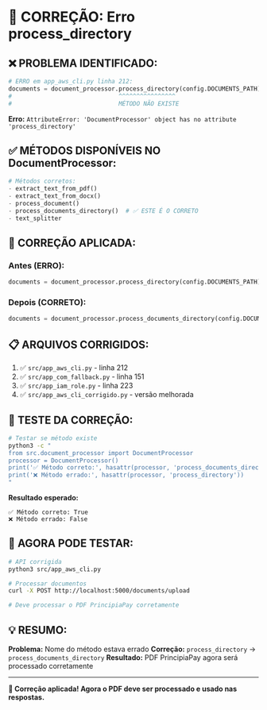 # 🔧 CORREÇÃO: Erro process_directory

## ❌ **PROBLEMA IDENTIFICADO:**

```python
# ERRO em app_aws_cli.py linha 212:
documents = document_processor.process_directory(config.DOCUMENTS_PATH)
#                              ^^^^^^^^^^^^^^^^
#                              MÉTODO NÃO EXISTE
```

**Erro:** `AttributeError: 'DocumentProcessor' object has no attribute 'process_directory'`

## ✅ **MÉTODOS DISPONÍVEIS NO DocumentProcessor:**

```python
# Métodos corretos:
- extract_text_from_pdf()
- extract_text_from_docx() 
- process_document()
- process_documents_directory()  # ✅ ESTE É O CORRETO
- text_splitter
```

## 🔧 **CORREÇÃO APLICADA:**

### **Antes (ERRO):**
```python
documents = document_processor.process_directory(config.DOCUMENTS_PATH)
```

### **Depois (CORRETO):**
```python
documents = document_processor.process_documents_directory(config.DOCUMENTS_PATH)
```

## 📋 **ARQUIVOS CORRIGIDOS:**

1. ✅ `src/app_aws_cli.py` - linha 212
2. ✅ `src/app_com_fallback.py` - linha 151  
3. ✅ `src/app_iam_role.py` - linha 223
4. ✅ `src/app_aws_cli_corrigido.py` - versão melhorada

## 🧪 **TESTE DA CORREÇÃO:**

```bash
# Testar se método existe
python3 -c "
from src.document_processor import DocumentProcessor
processor = DocumentProcessor()
print('✅ Método correto:', hasattr(processor, 'process_documents_directory'))
print('❌ Método errado:', hasattr(processor, 'process_directory'))
"
```

**Resultado esperado:**
```
✅ Método correto: True
❌ Método errado: False
```

## 🚀 **AGORA PODE TESTAR:**

```bash
# API corrigida
python3 src/app_aws_cli.py

# Processar documentos
curl -X POST http://localhost:5000/documents/upload

# Deve processar o PDF PrincipiaPay corretamente
```

## 💡 **RESUMO:**

**Problema:** Nome do método estava errado
**Correção:** `process_directory` → `process_documents_directory`
**Resultado:** PDF PrincipiaPay agora será processado corretamente

---

**🎯 Correção aplicada! Agora o PDF deve ser processado e usado nas respostas.**
